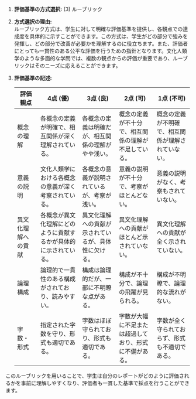 1. **評価基準の方式選択:** (3) ルーブリック

2. **方式選択の理由:**  
   ルーブリック方式は、学生に対して明確な評価基準を提供し、各観点での達成度を具体的に示すことができます。この方式は、学生がどの部分で強みを発揮し、どの部分で改善が必要かを理解するのに役立ちます。また、評価者にとっても一貫性のある公平な評価を行うための指針となります。文化人類学のような多面的な学問では、複数の観点からの評価が重要であり、ルーブリックはそのニーズに応えることができます。

3. **評価基準の記述:**

   | 評価観点         | 4点 (優)                                                                 | 3点 (良)                                                               | 2点 (可)                                                               | 1点 (不可)                                                             |
   |------------------|--------------------------------------------------------------------------|------------------------------------------------------------------------|------------------------------------------------------------------------|------------------------------------------------------------------------|
   | 概念の理解       | 各概念の定義が明確で、相互関係が深く理解されている。                     | 各概念の定義は明確だが、相互関係の理解がやや浅い。                     | 概念の定義が不十分で、相互関係の理解が不足している。                   | 概念の定義が不明確で、相互関係が理解されていない。                     |
   | 意義の説明       | 文化人類学における各概念の意義が深く考察されている。                     | 各概念の意義が説明されているが、考察が浅い。                           | 意義の説明が不十分で、考察がほとんどない。                             | 意義の説明がなく、考察もされていない。                                 |
   | 異文化理解への貢献 | 各概念が異文化理解にどのように貢献するかが具体的に示されている。         | 異文化理解への貢献が示されているが、具体性に欠ける。                   | 異文化理解への貢献がほとんど示されていない。                           | 異文化理解への貢献が全く示されていない。                               |
   | 論理構成         | 論理的で一貫性のある構成がされており、読みやすい。                       | 構成は論理的だが、一部に不明瞭な点がある。                             | 構成が不十分で、論理の飛躍が見られる。                                 | 構成が不明瞭で、論理的な流れがない。                                   |
   | 字数・形式       | 指定された字数を守り、形式も適切である。                                 | 字数はほぼ守られており、形式も適切である。                             | 字数が大幅に不足または超過しており、形式に不備がある。                 | 字数が全く守られておらず、形式も不適切である。                         |

このルーブリックを用いることで、学生は自分のレポートがどのように評価されるかを事前に理解しやすくなり、評価者も一貫した基準で採点を行うことができます。